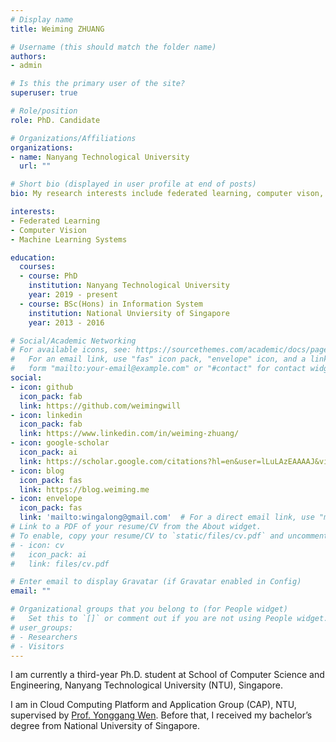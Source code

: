 ```yaml
---
# Display name
title: Weiming ZHUANG

# Username (this should match the folder name)
authors:
- admin

# Is this the primary user of the site?
superuser: true

# Role/position
role: PhD. Candidate

# Organizations/Affiliations
organizations:
- name: Nanyang Technological University
  url: ""

# Short bio (displayed in user profile at end of posts)
bio: My research interests include federated learning, computer vison, and machine learning system.

interests:
- Federated Learning
- Computer Vision
- Machine Learning Systems

education:
  courses:
  - course: PhD
    institution: Nanyang Technological University
    year: 2019 - present
  - course: BSc(Hons) in Information System
    institution: National Unviersity of Singapore
    year: 2013 - 2016

# Social/Academic Networking
# For available icons, see: https://sourcethemes.com/academic/docs/page-builder/#icons
#   For an email link, use "fas" icon pack, "envelope" icon, and a link in the
#   form "mailto:your-email@example.com" or "#contact" for contact widget.
social:
- icon: github
  icon_pack: fab
  link: https://github.com/weimingwill
- icon: linkedin
  icon_pack: fab
  link: https://www.linkedin.com/in/weiming-zhuang/
- icon: google-scholar
  icon_pack: ai
  link: https://scholar.google.com/citations?hl=en&user=lLuLAzEAAAAJ&view_op=list_works
- icon: blog
  icon_pack: fas
  link: https://blog.weiming.me
- icon: envelope
  icon_pack: fas
  link: 'mailto:wingalong@gmail.com'  # For a direct email link, use "mailto:test@example.org".
# Link to a PDF of your resume/CV from the About widget.
# To enable, copy your resume/CV to `static/files/cv.pdf` and uncomment the lines below.
# - icon: cv
#   icon_pack: ai
#   link: files/cv.pdf

# Enter email to display Gravatar (if Gravatar enabled in Config)
email: ""

# Organizational groups that you belong to (for People widget)
#   Set this to `[]` or comment out if you are not using People widget.
# user_groups:
# - Researchers
# - Visitors
---
```


I am currently a third-year Ph.D. student at School of Computer Science and Engineering, Nanyang Technological University (NTU), Singapore. 

I am in Cloud Computing Platform and Application Group (CAP), NTU, supervised by [Prof. Yonggang Wen](https://personal.ntu.edu.sg/ygwen/). Before that, I received my bachelor’s degree from National University of Singapore.

